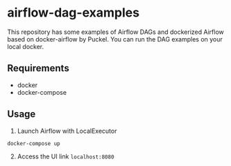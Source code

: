 # airflow-dag-examples
This repository has some examples of Airflow DAGs and dockerized Airflow based on docker-airflow by Puckel.
You can run the DAG examples on your local docker.

## Requirements

* docker
* docker-compose

## Usage

1. Launch Airflow with LocalExecutor
```console
docker-compose up
```

2. Access the UI link `localhost:8080`
